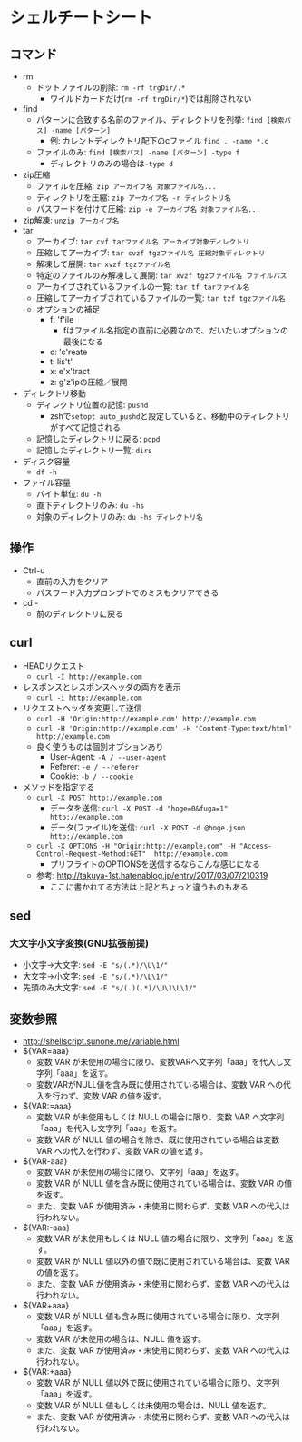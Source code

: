 # シェルチートシート
## コマンド
- rm
	- ドットファイルの削除: `rm -rf trgDir/.*`
		- ワイルドカードだけ(`rm -rf trgDir/*`)では削除されない
- find
    - パターンに合致する名前のファイル、ディレクトリを列挙: `find [検索パス] -name [パターン]`
        - 例: カレントディレクトリ配下のcファイル `find . -name *.c`
    - ファイルのみ: `find [検索パス] -name [パターン] -type f`
        - ディレクトリのみの場合は`-type d`
- zip圧縮
	- ファイルを圧縮: `zip アーカイブ名 対象ファイル名...`
	- ディレクトリを圧縮: `zip アーカイブ名 -r ディレクトリ名`
	- パスワードを付けて圧縮: `zip -e アーカイブ名 対象ファイル名...`
- zip解凍: `unzip アーカイブ名`
- tar
    - アーカイブ: `tar cvf tarファイル名 アーカイブ対象ディレクトリ`
    - 圧縮してアーカイブ: `tar cvzf tgzファイル名 圧縮対象ディレクトリ`
    - 解凍して展開: `tar xvzf tgzファイル名`
    - 特定のファイルのみ解凍して展開: `tar xvzf tgzファイル名 ファイルパス`
    - アーカイブされているファイルの一覧: `tar tf tarファイル名`
    - 圧縮してアーカイブされているファイルの一覧: `tar tzf tgzファイル名`
    - オプションの補足
        - f: 'f'ile
            - fはファイル名指定の直前に必要なので、だいたいオプションの最後になる
        - c: 'c'reate
        - t: lis't'
        - x: e'x'tract
        - z: g'z'ipの圧縮／展開
- ディレクトリ移動
    - ディレクトリ位置の記憶: `pushd`
        - zshで`setopt auto_pushd`と設定していると、移動中のディレクトリがすべて記憶される
    - 記憶したディレクトリに戻る: `popd`
    - 記憶したディレクトリ一覧: `dirs`
- ディスク容量
	- `df -h`
- ファイル容量
	- バイト単位: `du -h`
	- 直下ディレクトリのみ: `du -hs`
	- 対象のディレクトリのみ: `du -hs ディレクトリ名`

## 操作
- Ctrl-u
    - 直前の入力をクリア
    - パスワード入力プロンプトでのミスもクリアできる
- cd -
    - 前のディレクトリに戻る

## curl
- HEADリクエスト
    - `curl -I http://example.com`
- レスポンスとレスポンスヘッダの両方を表示
    - `curl -i http://example.com`
- リクエストヘッダを変更して送信
    - `curl -H 'Origin:http://example.com' http://example.com`
    - `curl -H 'Origin:http://example.com' -H 'Content-Type:text/html' http://example.com`
    - 良く使うものは個別オプションあり
        - User-Agent: `-A / --user-agent`
        - Referer: `-e / --referer`
        - Cookie: `-b / --cookie`
- メソッドを指定する
    - `curl -X POST http://example.com`
        - データを送信: `curl -X POST -d "hoge=0&fuga=1" http://example.com`
        - データ(ファイル)を送信: `curl -X POST -d @hoge.json http://example.com`
    - `curl -X OPTIONS -H "Origin:http://example.com" -H "Access-Control-Request-Method:GET"  http://example.com`
        - プリフライトのOPTIONSを送信するならこんな感じになる
    - 参考: http://takuya-1st.hatenablog.jp/entry/2017/03/07/210319
        - ここに書かれてる方法は上記とちょっと違うものもある

## sed
### 大文字小文字変換(GNU拡張前提)
- 小文字→大文字: `sed -E "s/(.*)/\U\1/"`
- 大文字→小文字: `sed -E "s/(.*)/\L\1/"`
- 先頭のみ大文字: `sed -E "s/(.)(.*)/\U\1\L\1/"`

## 変数参照
- http://shellscript.sunone.me/variable.html
- ${VAR=aaa}
	- 変数 VAR が未使用の場合に限り、変数VARへ文字列「aaa」を代入し文字列「aaa」を返す。
	- 変数VARがNULL値を含み既に使用されている場合は、変数 VAR への代入を行わず、変数 VAR の値を返す。
- ${VAR:=aaa}
	- 変数 VAR が未使用もしくは NULL の場合に限り、変数 VAR へ文字列「aaa」を代入し文字列「aaa」を返す。
	- 変数 VAR が NULL 値の場合を除き、既に使用されている場合は変数 VAR への代入を行わず、変数 VAR の値を返す。
- ${VAR-aaa}
	- 変数 VAR が未使用の場合に限り、文字列「aaa」を返す。
	- 変数 VAR が NULL 値を含み既に使用されている場合は、変数 VAR の値を返す。
	- また、変数 VAR が使用済み・未使用に関わらず、変数 VAR への代入は行われない。
- ${VAR:-aaa}
	- 変数 VAR が未使用もしくは NULL 値の場合に限り、文字列「aaa」を返す。
	- 変数 VAR が NULL 値以外の値で既に使用されている場合は、変数 VAR の値を返す。
	- また、変数 VAR が使用済み・未使用に関わらず、変数 VAR への代入は行われない。
- ${VAR+aaa}
	- 変数 VAR が NULL 値も含み既に使用されている場合に限り、文字列「aaa」を返す。
	- 変数 VAR が未使用の場合は、NULL 値を返す。
	- また、変数 VAR が使用済み・未使用に関わらず、変数 VAR への代入は行われない。
- ${VAR:+aaa}
	- 変数 VAR が NULL 値以外で既に使用されている場合に限り、文字列「aaa」を返す。
	- 変数 VAR が NULL 値もしくは未使用の場合は、NULL 値を返す。
	- また、変数 VAR が使用済み・未使用に関わらず、変数 VAR への代入は行われない。
